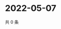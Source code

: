 # 2022-05-07

共 0 条

<!-- BEGIN WEIBO -->
<!-- 最后更新时间 Sat May 07 2022 11:38:10 GMT+0800 (China Standard Time) -->

<!-- END WEIBO -->
